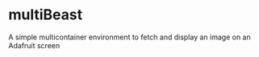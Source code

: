 # multiBeast
A simple multicontainer environment to fetch and display an image on an Adafruit screen
